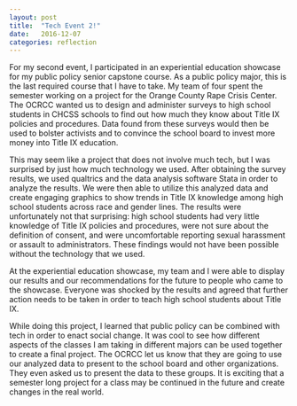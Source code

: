 ```yaml
---
layout: post
title:  "Tech Event 2!"
date:   2016-12-07
categories: reflection
---
```

For my second event, I participated in an experiential education showcase for my public policy senior capstone course. As a public policy major, this is the last required course that I have to take. My team of four spent the semester working on a project for the Orange County Rape Crisis Center. The OCRCC wanted us to design and administer surveys to high school students in CHCSS schools to find out how much they know about Title IX policies and procedures. Data found from these surveys would then be used to bolster activists and to convince the school board to invest more money into Title IX education.

This may seem like a project that does not involve much tech, but I was surprised by just how much technology we used. After obtaining the survey results, we used qualtrics and the data analysis software Stata in order to analyze the results. We were then able to utilize this analyzed data and create engaging graphics to show trends in Title IX knowledge among high school students across race and gender lines. The results were unfortunately not that surprising: high school students had very little knowledge of Title IX policies and procedures, were not sure about the definition of consent, and were uncomfortable reporting sexual harassment or assault to administrators. These findings would not have been possible without the technology that we used.

At the experiential education showcase, my team and I were able to display our results and our recommendations for the future to people who came to the showcase. Everyone was shocked by the results and agreed that further action needs to be taken in order to teach high school students about Title IX.

While doing this project, I learned that public policy can be combined with tech in order to enact social change. It was cool to see how different aspects of the classes I am taking in different majors can be used together to create a final project. The OCRCC let us know that they are going to use our analyzed data to present to the school board and other organizations. They even asked us to present the data to these groups. It is exciting that a semester long project for a class may be continued in the future and create changes in the real world.